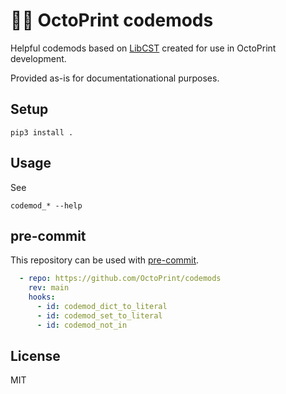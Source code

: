# 👷‍♀️ OctoPrint codemods

Helpful codemods based on [LibCST](https://github.com/Instagram/LibCST/) created for use in OctoPrint development.

Provided as-is for documentationational purposes.

## Setup

    pip3 install .

## Usage

See

    codemod_* --help

## pre-commit

This repository can be used with [pre-commit](https://pre-commit.com/).

``` yaml
  - repo: https://github.com/OctoPrint/codemods
    rev: main
    hooks:
      - id: codemod_dict_to_literal
      - id: codemod_set_to_literal
      - id: codemod_not_in
```

## License

MIT
